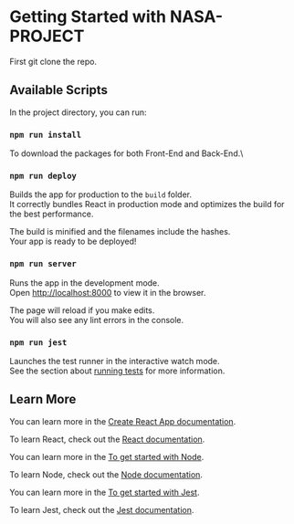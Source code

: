 # Getting Started with NASA-PROJECT

First git clone the repo.

## Available Scripts

In the project directory, you can run:

### `npm run install`

To download the packages for both Front-End and Back-End.\

### `npm run deploy`

Builds the app for production to the `build` folder.\
It correctly bundles React in production mode and optimizes the build for the best performance.

The build is minified and the filenames include the hashes.\
Your app is ready to be deployed!

### `npm run server`

Runs the app in the development mode.\
Open [http://localhost:8000](http://localhost:8000) to view it in the browser.

The page will reload if you make edits.\
You will also see any lint errors in the console.

### `npm run jest`

Launches the test runner in the interactive watch mode.\
See the section about [running tests](https://jestjs.io/docs/getting-started) for more information.

## Learn More

You can learn more in the [Create React App documentation](https://facebook.github.io/create-react-app/docs/getting-started).

To learn React, check out the [React documentation](https://reactjs.org/).

You can learn more in the [To get started with Node](https://nodejs.org/en).

To learn Node, check out the [Node documentation](https://nodejs.org/en/docs).

You can learn more in the [To get started with Jest](https://jestjs.io/).

To learn Jest, check out the [Jest documentation](https://jestjs.io/docs).
